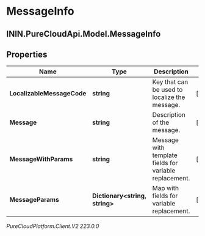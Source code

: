 # MessageInfo

## ININ.PureCloudApi.Model.MessageInfo

## Properties

|Name | Type | Description | Notes|
|------------ | ------------- | ------------- | -------------|
| **LocalizableMessageCode** | **string** | Key that can be used to localize the message. | [optional] |
| **Message** | **string** | Description of the message. | [optional] |
| **MessageWithParams** | **string** | Message with template fields for variable replacement. | [optional] |
| **MessageParams** | **Dictionary&lt;string, string&gt;** | Map with fields for variable replacement. | [optional] |



_PureCloudPlatform.Client.V2 223.0.0_
